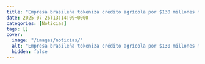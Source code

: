 ```yaml
---
title: "Empresa brasileña tokeniza crédito agrícola por $130 millones mediante XRP Ledger"
date: 2025-07-26T13:14:09+0000
categories: [Noticias]
tags: []
cover:
  image: "/images/noticias/"
  alt: "Empresa brasileña tokeniza crédito agrícola por $130 millones mediante XRP Ledger"
  hidden: false
---
```



